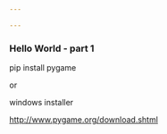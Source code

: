 ```yaml
---

---
```


### Hello World - part 1

pip install pygame

or

windows installer

http://www.pygame.org/download.shtml
